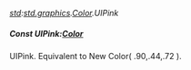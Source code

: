 _[std](../../modules/std/std-module.md):[std.graphics](../../modules/std/std-graphics.md).[Color](../../modules/std/std-graphics-color.md).UIPink_
##### Const UIPink:[Color](../../modules/std/std-graphics-color.md)
UIPink. Equivalent to New Color( .90,.44,.72 ).
